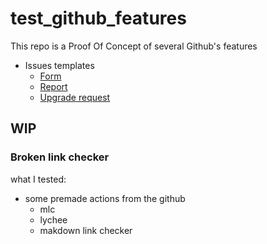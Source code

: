 # test_github_features

This repo is a Proof Of Concept of several Github's features

- Issues templates
  - [Form](.github/ISSUE_TEMPLATE/error-form.yml)
  - [Report](.github/ISSUE_TEMPLATE/error-report.md)
  - [Upgrade request](.github/ISSUE_TEMPLATE/upgrade-request.md)



## WIP

### Broken link checker

what I tested:

- some premade actions from the github 
  - mlc
  - lychee
  - makdown link checker
